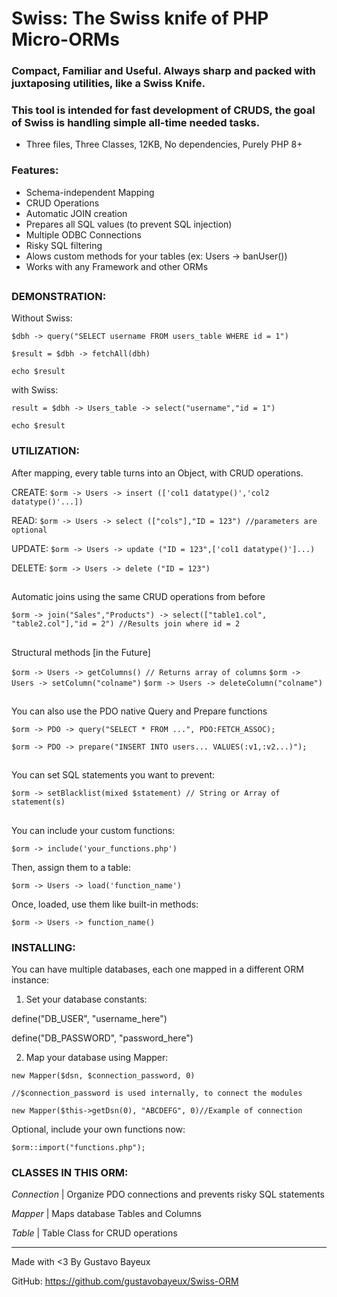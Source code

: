 
 # Swiss: The Swiss knife of PHP Micro-ORMs

 ### Compact, Familiar and Useful. Always sharp and packed with juxtaposing utilities, like a Swiss Knife.

 ### This tool is intended for fast development of CRUDS, the goal of Swiss is handling simple all-time needed tasks.
 
- Three files, Three Classes, 12KB, No dependencies, Purely PHP 8+
 
### **Features:**
 - Schema-independent Mapping
 - CRUD Operations
 - Automatic JOIN creation
 - Prepares all SQL values (to prevent SQL injection)
 - Multiple ODBC Connections
 - Risky SQL filtering
 - Alows custom methods for your tables (ex: Users -> banUser())
 - Works with any Framework and other ORMs
##
 ### **DEMONSTRATION:**
 Without Swiss:

 `$dbh -> query("SELECT username FROM users_table WHERE id = 1")`
 
 `$result = $dbh -> fetchAll(dbh)`
 
 `echo $result`

 with Swiss:
 
 `result = $dbh -> Users_table -> select("username","id = 1")`
 
 `echo $result`
 
 ### **UTILIZATION:**
 
 After mapping, every table turns into an Object, with CRUD operations.
 
 CREATE: `$orm -> Users -> insert (['col1 datatype()','col2 datatype()'...])`
 
 READ:   `$orm -> Users -> select (["cols"],"ID = 123") //parameters are optional`

 UPDATE: `$orm -> Users -> update ("ID = 123",['col1 datatype()']...)`

 DELETE: `$orm -> Users -> delete ("ID = 123")` 
 
 ##

 Automatic joins using the same CRUD operations from before

 `$orm -> join("Sales","Products") -> select(["table1.col", "table2.col"],"id = 2") //Results join where id = 2`

 ##

 Structural methods [in the Future]

 `$orm -> Users -> getColumns() // Returns array of columns`
 `$orm -> Users -> setColumn("colname")`
 `$orm -> Users -> deleteColumn("colname")`

 ##
 
 You can also use the PDO native Query and Prepare functions
 
 `$orm -> PDO -> query("SELECT * FROM ...", PDO:FETCH_ASSOC);`
 
 `$orm -> PDO -> prepare("INSERT INTO users... VALUES(:v1,:v2...)");`
 ##

 You can set SQL statements you want to prevent:
 
 `$orm -> setBlacklist(mixed $statement) // String or Array of statement(s)`
 
 ##
 
  You can include your custom functions:
  
 `$orm -> include('your_functions.php')`

  Then, assign them to a table:
 
 `$orm -> Users -> load('function_name')`
 
  Once, loaded, use them like built-in methods:

 `$orm -> Users -> function_name()`
 
 ### **INSTALLING:**

 You can have multiple databases, each one mapped in a different ORM   instance:
 
 1) Set your database constants:

 define("DB_USER", "username_here")
 
 define("DB_PASSWORD", "password_here")
  
 2) Map your database using Mapper:
 
 `new Mapper($dsn, $connection_password, 0)`
 
 `//$connection_password is used internally, to connect the modules`
 
 `new Mapper($this->getDsn(0), "ABCDEFG", 0)//Example of connection`
 
  Optional, include your own functions now:
 
 `$orm::import("functions.php");`


 ### **CLASSES IN THIS ORM:**

 *Connection* | Organize PDO connections and prevents risky SQL statements
 
 *Mapper*  | Maps database Tables and Columns
 
 *Table*   | Table Class for CRUD operations
 
___
 Made with <3 By Gustavo Bayeux 
 
 GitHub: https://github.com/gustavobayeux/Swiss-ORM
 